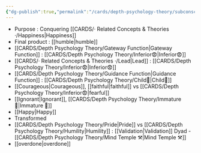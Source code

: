 ```yaml
---
{"dg-publish":true,"permalink":"/cards/depth-psychology-theory/subconscious/","created":"2022-12-21T17:09:42.235+01:00","updated":"2023-04-23T11:02:59.559+02:00"}
---
```



- Purpose : Conquering [[CARDS/· Related Concepts & Theories ·/Happiness\|Happiness]]
- Final product : [[humble\|humble]]
- [[CARDS/Depth Psychology Theory/Gateway Function\|Gateway Function]] : [[CARDS/Depth Psychology Theory/Inferior😨\|Inferior😨]]
- [[CARDS/· Related Concepts & Theories ·/Lead\|Lead]] : [[CARDS/Depth Psychology Theory/Inferior😨\|Inferior😨]]
- [[CARDS/Depth Psychology Theory/Guidance Function\|Guidance Function]] : [[CARDS/Depth Psychology Theory/Child👼\|Child👼]] 
- [[Courageous\|Courageous]], [[faithful\|faithful]] vs [[CARDS/Depth Psychology Theory/Inferior😨\|fearful]]
- [[Ignorant\|Ignorant]], [[CARDS/Depth Psychology Theory/Immature 🐎\|Immature 🐎]]
- [[Happy\|Happy]]
- Transformed
- [[CARDS/Depth Psychology Theory/Pride\|Pride]] vs [[CARDS/Depth Psychology Theory/Humility\|Humility]] : [[Validation\|Validation]] Dyad - [[CARDS/Depth Psychology Theory/Mind Temple ⚒️\|Mind Temple ⚒️]] 
- [[overdone\|overdone]]

